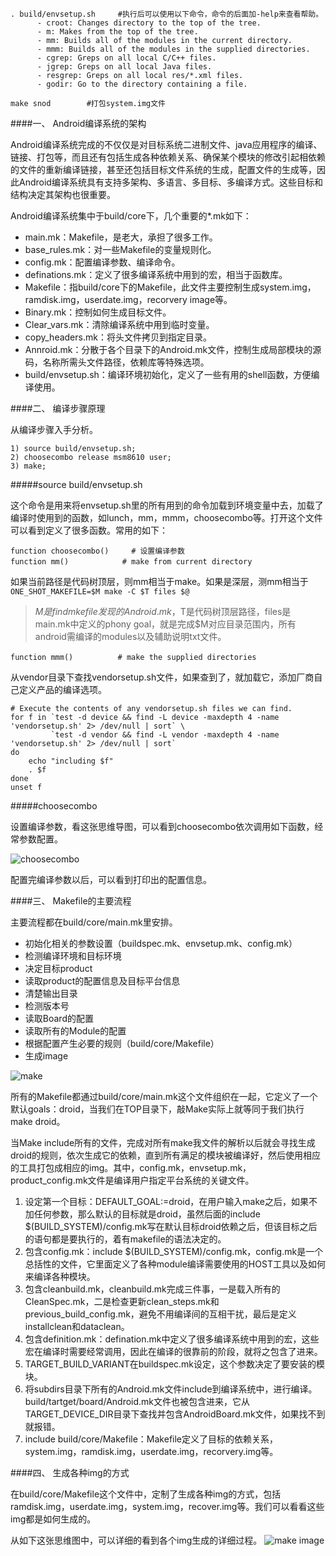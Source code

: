 ```shell
. build/envsetup.sh     #执行后可以使用以下命令，命令的后面加-help来查看帮助。
      - croot: Changes directory to the top of the tree.
      - m: Makes from the top of the tree.
      - mm: Builds all of the modules in the current directory.
      - mmm: Builds all of the modules in the supplied directories.
      - cgrep: Greps on all local C/C++ files.
      - jgrep: Greps on all local Java files.
      - resgrep: Greps on all local res/*.xml files.
      - godir: Go to the directory containing a file.

make snod        #打包system.img文件
```

####一、 Android编译系统的架构

Android编译系统完成的不仅仅是对目标系统二进制文件、java应用程序的编译、链接、打包等，而且还有包括生成各种依赖关系、确保某个模块的修改引起相依赖的文件的重新编译链接，甚至还包括目标文件系统的生成，配置文件的生成等，因此Android编译系统具有支持多架构、多语言、多目标、多编译方式。这些目标和结构决定其架构也很重要。

Android编译系统集中于build/core下，几个重要的*.mk如下：

- main.mk：Makefile，是老大，承担了很多工作。
- base_rules.mk：对一些Makefile的变量规则化。
- config.mk：配置编译参数、编译命令。
- definations.mk：定义了很多编译系统中用到的宏，相当于函数库。
- Makefile：指build/core下的Makefile，此文件主要控制生成system.img，ramdisk.img，userdate.img，recorvery image等。
- Binary.mk：控制如何生成目标文件。
- Clear_vars.mk：清除编译系统中用到临时变量。
- copy_headers.mk：将头文件拷贝到指定目录。
- Annroid.mk：分散于各个目录下的Android.mk文件，控制生成局部模块的源码，名称所需头文件路径，依赖库等特殊选项。
- build/envsetup.sh：编译环境初始化，定义了一些有用的shell函数，方便编译使用。

####二、 编译步骤原理

从编译步骤入手分析。
```
1) source build/envsetup.sh;
2) choosecombo release msm8610 user;
3) make;
```

#####source build/envsetup.sh

这个命令是用来将envsetup.sh里的所有用到的命令加载到环境变量中去，加载了编译时使用到的函数，如lunch，mm，mmm，choosecombo等。打开这个文件可以看到定义了很多函数。常用的如下：
```shell
function choosecombo()　　　# 设置编译参数
function mm()　　　　　　  # make from current directory
```
如果当前路径是代码树顶层，则mm相当于make。如果是深层，测mm相当于`ONE_SHOT_MAKEFILE=$M make -C $T files $@`

>$M是findmkefile发现的Android.mk，$T是代码树顶层路径，files是main.mk中定义的phony goal，就是完成$M对应目录范围内，所有android需编译的modules以及辅助说明txt文件。

```shell
function mmm()　　　　　　# make the supplied directories
```

从vendor目录下查找vendorsetup.sh文件，如果查到了，就加载它，添加厂商自己定义产品的编译选项。
```shell
# Execute the contents of any vendorsetup.sh files we can find.
for f in `test -d device && find -L device -maxdepth 4 -name 'vendorsetup.sh' 2> /dev/null | sort` \
         `test -d vendor && find -L vendor -maxdepth 4 -name 'vendorsetup.sh' 2> /dev/null | sort`
do
    echo "including $f"
    . $f
done
unset f
```

#####choosecombo

设置编译参数，看这张思维导图，可以看到choosecombo依次调用如下函数，经常参数配置。

![choosecombo](../../_attach/Android/choosecombo.png)

配置完编译参数以后，可以看到打印出的配置信息。

####三、 Makefile的主要流程

主要流程都在build/core/main.mk里安排。
- 初始化相关的参数设置（buildspec.mk、envsetup.mk、config.mk）
- 检测编译环境和目标环境
- 决定目标product
- 读取product的配置信息及目标平台信息
- 清楚输出目录
- 检测版本号
- 读取Board的配置
- 读取所有的Module的配置
- 根据配置产生必要的规则（build/core/Makefile）
- 生成image

![make](../../_attach/Android/make.png)

所有的Makefile都通过build/core/main.mk这个文件组织在一起，它定义了一个默认goals：droid，当我们在TOP目录下，敲Make实际上就等同于我们执行make droid。

当Make include所有的文件，完成对所有make我文件的解析以后就会寻找生成droid的规则，依次生成它的依赖，直到所有满足的模块被编译好，然后使用相应的工具打包成相应的img。其中，config.mk，envsetup.mk，product_config.mk文件是编译用户指定平台系统的关键文件。

1. 设定第一个目标：DEFAULT_GOAL:=droid，在用户输入make之后，如果不加任何参数，那么默认的目标就是droid，虽然后面的include $(BUILD_SYSTEM)/config.mk写在默认目标droid依赖之后，但该目标之后的语句都是要执行的，着有makefile的语法决定的。
2. 包含config.mk：include $(BUILD_SYSTEM)/config.mk，config.mk是一个总括性的文件，它里面定义了各种module编译需要使用的HOST工具以及如何来编译各种模块。
3. 包含cleanbuild.mk，cleanbuild.mk完成三件事，一是载入所有的CleanSpec.mk，二是检查更新clean_steps.mk和previous_build_config.mk，避免不用编译间的互相干扰，最后是定义installclean和dataclean。
4. 包含definition.mk：defination.mk中定义了很多编译系统中用到的宏，这些宏在编译时需要经常调用，因此在编译的很靠前的阶段，就将之包含了进来。
5. TARGET_BUILD_VARIANT在buildspec.mk设定，这个参数决定了要安装的模块。
6. 将subdirs目录下所有的Android.mk文件include到编译系统中，进行编译。
build/tartget/board/Android.mk文件也被包含进来，它从TARGET_DEVICE_DIR目录下查找并包含AndroidBoard.mk文件，如果找不到就报错。
7. include build/core/Makefile：Makefile定义了目标的依赖关系，system.img，ramdisk.img，userdate.img，recorvery.img等。

####四、 生成各种img的方式

在build/core/Makefile这个文件中，定制了生成各种img的方式，包括ramdisk.img，userdate.img，system.img，recover.img等。我们可以看看这些img都是如何生成的。

从如下这张思维图中，可以详细的看到各个img生成的详细过程。
![make image](../../_attach/Android/make_image.png)
